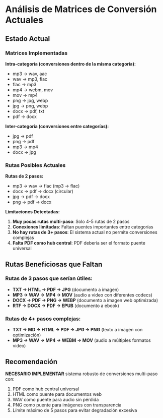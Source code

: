 # Análisis de Matrices de Conversión Actuales

## Estado Actual

### Matrices Implementadas

**Intra-categoría (conversiones dentro de la misma categoría):**
- mp3 → wav, aac
- wav → mp3, flac  
- flac → mp3
- mp4 → webm, mov
- mov → mp4
- png → jpg, webp
- jpg → png, webp
- docx → pdf, txt
- pdf → docx

**Inter-categoría (conversiones entre categorías):**
- jpg → pdf
- png → pdf
- mp3 → mp4
- docx → jpg

### Rutas Posibles Actuales

**Rutas de 2 pasos:**
- mp3 → wav → flac (mp3 → flac)
- docx → pdf → docx (circular)
- jpg → pdf → docx
- png → pdf → docx

**Limitaciones Detectadas:**
1. **Muy pocas rutas multi-paso**: Solo 4-5 rutas de 2 pasos
2. **Conexiones limitadas**: Faltan puentes importantes entre categorías
3. **No hay rutas de 3+ pasos**: El sistema actual no permite conversiones complejas
4. **Falta PDF como hub central**: PDF debería ser el formato puente universal

## Rutas Beneficiosas que Faltan

### Rutas de 3 pasos que serían útiles:
- **TXT → HTML → PDF → JPG** (documento a imagen)
- **MP3 → WAV → MP4 → MOV** (audio a video con diferentes codecs)
- **DOCX → PDF → PNG → WEBP** (documento a imagen web optimizada)
- **RTF → DOCX → PDF → EPUB** (documento a ebook)

### Rutas de 4+ pasos complejas:
- **TXT → MD → HTML → PDF → JPG → PNG** (texto a imagen con optimización)
- **MP3 → WAV → MP4 → WEBM → MOV** (audio a múltiples formatos video)

## Recomendación

**NECESARIO IMPLEMENTAR** sistema robusto de conversiones multi-paso con:
1. PDF como hub central universal
2. HTML como puente para documentos web
3. WAV como puente para audio sin pérdida
4. PNG como puente para imágenes con transparencia
5. Límite máximo de 5 pasos para evitar degradación excesiva


